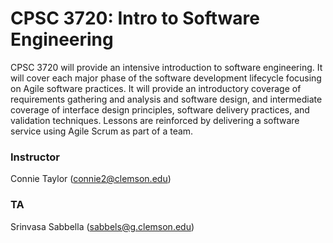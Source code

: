 # CPSC 3720: Intro to Software Engineering

CPSC 3720 will provide an intensive introduction to software engineering. It will cover each major phase of the software development lifecycle focusing on Agile software practices. It will provide an introductory coverage of requirements gathering and analysis and software design, and intermediate coverage of interface design principles, software delivery practices, and validation techniques. Lessons are reinforced by delivering a software service using Agile Scrum as part of a team.

### Instructor
Connie Taylor (connie2@clemson.edu)

### TA
Srinvasa Sabbella (sabbels@g.clemson.edu)
